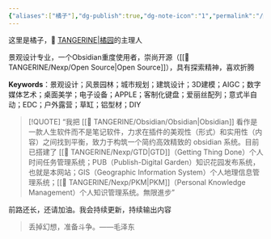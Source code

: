 ```yaml
---
{"aliases":["橘子"],"dg-publish":true,"dg-note-icon":"1","permalink":"/🍊 TANGERINE/Person/About Me/","dgPassFrontmatter":true,"noteIcon":"1","created":"2024-10-26T12:59:22.872+08:00","updated":"2024-11-05T23:44:41.846+08:00"}
---
```


这里是橘子，🍊 [TANGERINE|橘园](https://ccdg.netlify.app/)的主理人

景观设计专业，一个Obsidian重度使用者，崇尚开源（[[🍊 TANGERINE/Nexp/Open Source\|Open Source]]），具有探索精神，喜欢折腾

**Keywords**：景观设计；风景园林；城市规划；建筑设计；3D建模；AIGC；数字媒体艺术；桌面美学；电子设备；APPLE；客制化键盘；爱丽丝配列；意式半自动；EDC；户外露营；草缸；铝型材；DIY

> [!QUOTE]
> “我把 [[🍊 TANGERINE/Obsidian/Obsidian\|Obsidian]] 看作是一款人生软件而不是笔记软件，力求在插件的美观性（形式）和实用性（内容）之间找到平衡，致力于构筑一个简约高效精致的 obsidian 系统。目前已搭建了 [[🍊 TANGERINE/Nexp/GTD\|GTD]]（Getting Thing Done）个人时间任务管理系统；PUB（Publish-Digital Garden）知识花园发布系统，也就是本网站；GIS（Geographic Information System）个人地理信息管理系统；[[🍊 TANGERINE/Nexp/PKM\|PKM]]（Personal Knowledge Management）个人知识管理系统。無限進步”

前路还长，还请加油。我会持续更新，持续输出内容

>丢掉幻想，准备斗争。——毛泽东